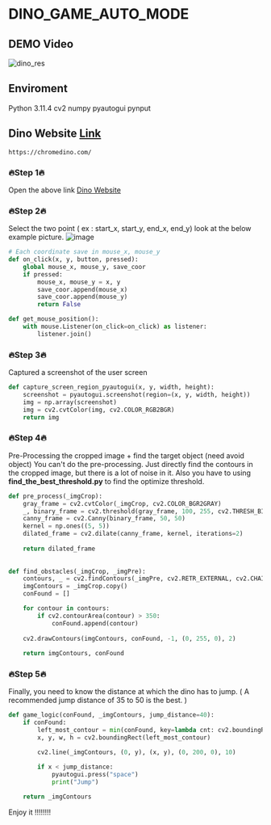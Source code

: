 # DINO_GAME_AUTO_MODE
## DEMO Video
![dino_res](https://github.com/user-attachments/assets/0822cc19-ee4f-4376-b44a-25d170fadc75)

## Enviroment
Python 3.11.4
cv2
numpy
pyautogui
pynput 

## Dino Website [Link](https://chromedino.com/)
```
https://chromedino.com/
```

### 🔥Step 1🔥
Open the above link [Dino Website](https://chromedino.com/)

### 🔥Step 2🔥
Select the two point ( ex : start_x, start_y, end_x, end_y)
look at the below example picture.
![image](https://github.com/user-attachments/assets/eef4ae92-915f-4f1f-b05e-12cb88a834c6)
```python
# Each coordinate save in mouse_x, mouse_y
def on_click(x, y, button, pressed):
    global mouse_x, mouse_y, save_coor
    if pressed:
        mouse_x, mouse_y = x, y
        save_coor.append(mouse_x)
        save_coor.append(mouse_y)
        return False   

def get_mouse_position():
    with mouse.Listener(on_click=on_click) as listener:
        listener.join()     
````

### 🔥Step 3🔥 
Captured a screenshot of the user screen
```python
def capture_screen_region_pyautogui(x, y, width, height):
    screenshot = pyautogui.screenshot(region=(x, y, width, height))
    img = np.array(screenshot)
    img = cv2.cvtColor(img, cv2.COLOR_RGB2BGR)
    return img
```

### 🔥Step 4🔥
Pre-Processing the cropped image + find the target object (need avoid object)
You can't do the pre-processing. Just directly find the contours in the cropped image, but there is a lot of noise in it.
Also you have to using **find_the_best_threshold.py** to find the optimize threshold.
```python
def pre_process(_imgCrop):
    gray_frame = cv2.cvtColor(_imgCrop, cv2.COLOR_BGR2GRAY)
    _, binary_frame = cv2.threshold(gray_frame, 100, 255, cv2.THRESH_BINARY_INV)
    canny_frame = cv2.Canny(binary_frame, 50, 50)
    kernel = np.ones((5, 5))
    dilated_frame = cv2.dilate(canny_frame, kernel, iterations=2)
    
    return dilated_frame
 
 
def find_obstacles(_imgCrop, _imgPre):
    contours, _ = cv2.findContours(_imgPre, cv2.RETR_EXTERNAL, cv2.CHAIN_APPROX_SIMPLE)
    imgContours = _imgCrop.copy()
    conFound = []

    for contour in contours:
        if cv2.contourArea(contour) > 350:
            conFound.append(contour)
    
    cv2.drawContours(imgContours, conFound, -1, (0, 255, 0), 2)
    
    return imgContours, conFound
```

### 🔥Step 5🔥
Finally, you need to know the distance at which the dino has to jump.
( A recommended jump distance of 35 to 50 is the best. )
```python
def game_logic(conFound, _imgContours, jump_distance=40):
    if conFound:
        left_most_contour = min(conFound, key=lambda cnt: cv2.boundingRect(cnt)[0])
        x, y, w, h = cv2.boundingRect(left_most_contour)

        cv2.line(_imgContours, (0, y), (x, y), (0, 200, 0), 10)

        if x < jump_distance:
            pyautogui.press("space")
            print("Jump")
 
    return _imgContours
```

Enjoy it !!!!!!!!
